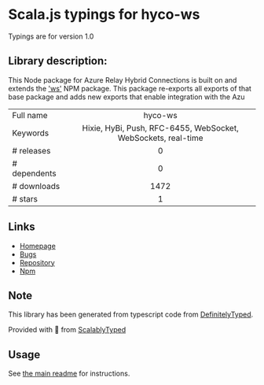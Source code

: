 
# Scala.js typings for hyco-ws

Typings are for version 1.0

## Library description:
This Node package for Azure Relay Hybrid Connections is built on and extends the  ['ws'](https://www.npmjs.com/package/ws) NPM package. This package  re-exports all exports of that base package and adds new exports that enable  integration with the Azu

|                    |                 |
| ------------------ | :-------------: |
| Full name          | hyco-ws |
| Keywords           | Hixie, HyBi, Push, RFC-6455, WebSocket, WebSockets, real-time |
| # releases         | 0 |
| # dependents       | 0 |
| # downloads        | 1472 |
| # stars            | 1 |

## Links
- [Homepage](https://docs.microsoft.com/en-us/azure/service-bus-relay/)
- [Bugs](https://github.com/Azure/azure-relay-node/issues)
- [Repository](https://github.com/Azure/azure-relay-node)
- [Npm](https://www.npmjs.com/package/hyco-ws)
    


## Note
This library has been generated from typescript code from [DefinitelyTyped](https://definitelytyped.org).

Provided with :purple_heart: from [ScalablyTyped](https://github.com/oyvindberg/ScalablyTyped)

## Usage
See [the main readme](../../readme.md) for instructions.


